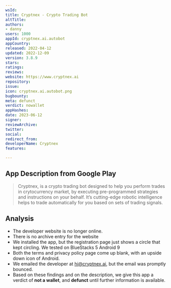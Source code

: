 ```yaml
---
wsId: 
title: Cryptnex - Crypto Trading Bot
altTitle: 
authors:
- danny
users: 1000
appId: cryptnex.ai.autobot
appCountry: 
released: 2022-04-12
updated: 2022-12-09
version: 3.8.9
stars: 
ratings: 
reviews: 
website: https://www.cryptnex.ai
repository: 
issue: 
icon: cryptnex.ai.autobot.png
bugbounty: 
meta: defunct
verdict: nowallet
appHashes: 
date: 2023-06-12
signer: 
reviewArchive: 
twitter: 
social: 
redirect_from: 
developerName: Cryptnex
features: 

---
```


## App Description from Google Play

> Cryptnex, is a crypto trading bot designed to help you perform trades in crytocurrency market, by executing pre-programmed strategies and instructions on your behalf. It’s cutting-edge robotic intelligence helps to trade automatically for you based on sets of trading signals.  

## Analysis

- The developer website is no longer online. 
- There is no archive entry for the website 
- We installed the app, but the registration page just shows a circle that kept circling. We tested on BlueStacks 5 Android 9
- Both the terms and privacy policy page come up blank, with an upside down icon of Android.
- We emailed the developer at hi@cryptnex.ai, but the email was promptly bounced. 
- Based on these findings and on the description, we give this app a verdict of **not a wallet**, and **defunct** until further information is available.
